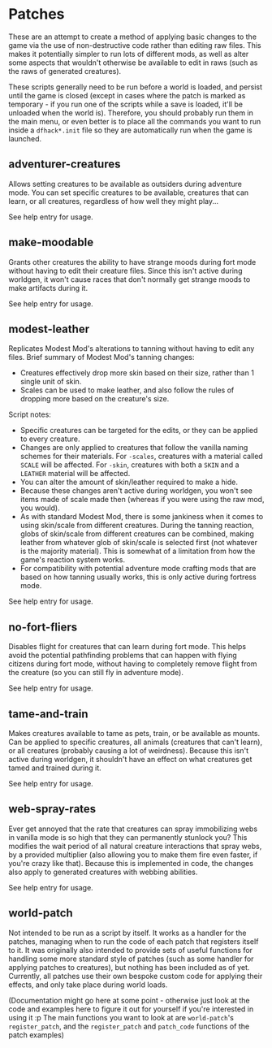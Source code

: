 # Patches
These are an attempt to create a method of applying basic changes to the game via the use of non-destructive code rather than editing raw files. This makes it potentially simpler to run lots of different mods, as well as alter some aspects that wouldn't otherwise be available to edit in raws (such as the raws of generated creatures).

These scripts generally need to be run before a world is loaded, and persist until the game is closed (except in cases where the patch is marked as temporary - if you run one of the scripts while a save is loaded, it'll be unloaded when the world is). Therefore, you should probably run them in the main menu, or even better is to place all the commands you want to run inside a `dfhack*.init` file so they are automatically run when the game is launched.

## adventurer-creatures
Allows setting creatures to be available as outsiders during adventure mode. You can set specific creatures to be available, creatures that can learn, or all creatures, regardless of how well they might play...

See help entry for usage.

## make-moodable
Grants other creatures the ability to have strange moods during fort mode without having to edit their creature files. Since this isn't active during worldgen, it won't cause races that don't normally get strange moods to make artifacts during it.

See help entry for usage.

## modest-leather
Replicates Modest Mod's alterations to tanning without having to edit any files.
Brief summary of Modest Mod's tanning changes:
- Creatures effectively drop more skin based on their size, rather than 1 single unit of skin.
- Scales can be used to make leather, and also follow the rules of dropping more based on the creature's size.

Script notes:
- Specific creatures can be targeted for the edits, or they can be applied to every creature.
- Changes are only applied to creatures that follow the vanilla naming schemes for their materials. For `-scales`, creatures with a material called `SCALE` will be affected. For `-skin`, creatures with both a `SKIN` and a `LEATHER` material will be affected.
- You can alter the amount of skin/leather required to make a hide.
- Because these changes aren't active during worldgen, you won't see items made of scale made then (whereas if you were using the raw mod, you would).
- As with standard Modest Mod, there is some jankiness when it comes to using skin/scale from different creatures. During the tanning reaction, globs of skin/scale from different creatures can be combined, making leather from whatever glob of skin/scale is selected first (not whatever is the majority material). This is somewhat of a limitation from how the game's reaction system works.
- For compatibility with potential adventure mode crafting mods that are based on how tanning usually works, this is only active during fortress mode.

See help entry for usage.

## no-fort-fliers
Disables flight for creatures that can learn during fort mode. This helps avoid the potential pathfinding problems that can happen with flying citizens during fort mode, without having to completely remove flight from the creature (so you can still fly in adventure mode).

See help entry for usage.

## tame-and-train
Makes creatures available to tame as pets, train, or be available as mounts. Can be applied to specific creatures, all animals (creatures that can't learn), or all creatures (probably causing a lot of weirdness). Because this isn't active during worldgen, it shouldn't have an effect on what creatures get tamed and trained during it.

See help entry for usage.

## web-spray-rates
Ever get annoyed that the rate that creatures can spray immobilizing webs in vanilla mode is so high that they can permanently stunlock you? This modifies the wait period of all natural creature interactions that spray webs, by a provided multiplier (also allowing you to make them fire even faster, if you're crazy like that). Because this is implemented in code, the changes also apply to generated creatures with webbing abilities.

See help entry for usage.

## world-patch
Not intended to be run as a script by itself. It works as a handler for the patches, managing when to run the code of each patch that registers itself to it. It was originally also intended to provide sets of useful functions for handling some more standard style of patches (such as some handler for applying patches to creatures), but nothing has been included as of yet. Currently, all patches use their own bespoke custom code for applying their effects, and only take place during world loads.

(Documentation might go here at some point - otherwise just look at the code and examples here to figure it out for yourself if you're interested in using it :p The main functions you want to look at are `world-patch`'s `register_patch`, and the `register_patch` and `patch_code` functions of the patch examples)
